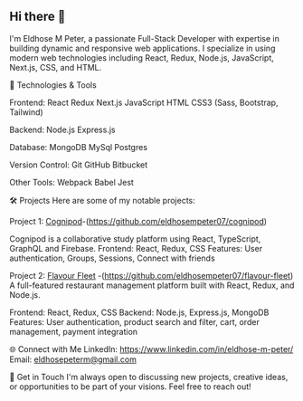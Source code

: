 ## Hi there 👋

I'm Eldhose M Peter, a passionate Full-Stack Developer with expertise in building dynamic and responsive web applications. I specialize in using modern web technologies including React, Redux, Node.js, JavaScript, Next.js, CSS, and HTML.


🔧 Technologies & Tools

Frontend:
React
Redux
Next.js
JavaScript
HTML
CSS3 (Sass, Bootstrap, Tailwind)

Backend:
Node.js
Express.js

Database:
MongoDB
MySql
Postgres

Version Control:
Git
GitHub
Bitbucket

Other Tools:
Webpack
Babel
Jest

🛠️ Projects
Here are some of my notable projects:

Project 1: [Cognipod](https://cognipod.vercel.app/)-(https://github.com/eldhosempeter07/cognipod)

Cognipod is a collaborative study platform using React, TypeScript, GraphQL and Firebase.
Frontend: React, Redux, CSS
Features: User authentication, Groups, Sessions, Connect with friends

Project 2: [Flavour Fleet](https://flavourzfleet.vercel.app) -(https://github.com/eldhosempeter07/flavour-fleet)
A full-featured restaurant management platform built with React, Redux, and Node.js.

Frontend: React, Redux, CSS
Backend: Node.js, Express.js, MongoDB
Features: User authentication, product search and filter, cart, order management, payment integration

🌐 Connect with Me
LinkedIn: https://www.linkedin.com/in/eldhose-m-peter/
Email: eldhosepeterm@gmail.com

💬 Get in Touch
I'm always open to discussing new projects, creative ideas, or opportunities to be part of your visions. Feel free to reach out!
